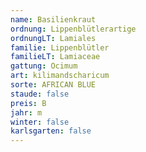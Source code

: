 ```yaml
---
name: Basilienkraut
ordnung: Lippenblütlerartige
ordnungLT: Lamiales
familie: Lippenblütler
familieLT: Lamiaceae
gattung: Ocimum
art: kilimandscharicum
sorte: AFRICAN BLUE
staude: false
preis: B
jahr: m
winter: false
karlsgarten: false
---
```

